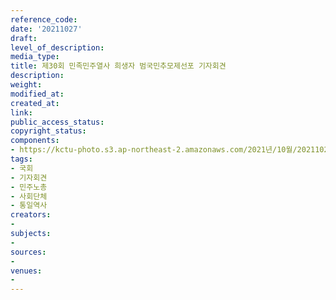 ```yaml
---
reference_code: 
date: '20211027'
draft: 
level_of_description: 
media_type: 
title: 제30회 민족민주열사 희생자 범국민추모제선포 기자회견
description: 
weight: 
modified_at: 
created_at: 
link: 
public_access_status: 
copyright_status: 
components:
- https://kctu-photo.s3.ap-northeast-2.amazonaws.com/2021년/10월/20211027-제30회+민족민주열사+희생자+범국민추모제선포+기자회견_국회_기자회견_민주노총_사회단체_통일역사/_1D20314.jpg
tags:
- 국회
- 기자회견
- 민주노총
- 사회단체
- 통일역사
creators:
- 
subjects:
- 
sources:
- 
venues:
- 
---
```

